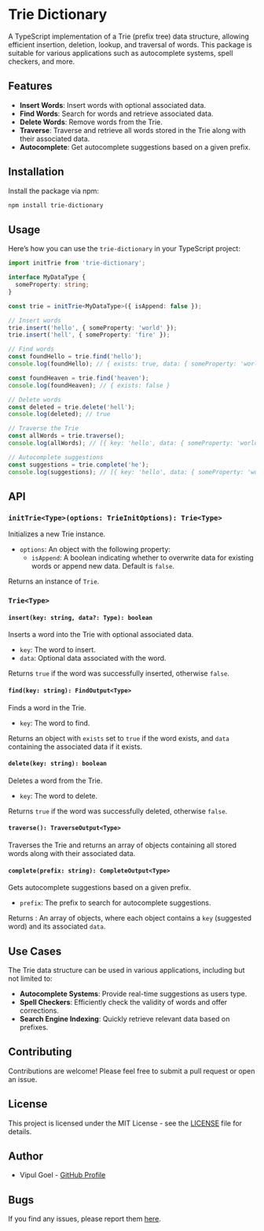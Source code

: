 # Trie Dictionary

A TypeScript implementation of a Trie (prefix tree) data structure, allowing efficient insertion, deletion, lookup, and traversal of words. This package is suitable for various applications such as autocomplete systems, spell checkers, and more.

## Features

- **Insert Words**: Insert words with optional associated data.
- **Find Words**: Search for words and retrieve associated data.
- **Delete Words**: Remove words from the Trie.
- **Traverse**: Traverse and retrieve all words stored in the Trie along with their associated data.
- **Autocomplete**: Get autocomplete suggestions based on a given prefix.

## Installation

Install the package via npm:

```bash
npm install trie-dictionary
```

## Usage

Here’s how you can use the `trie-dictionary` in your TypeScript project:

```typescript
import initTrie from 'trie-dictionary';

interface MyDataType {
  someProperty: string;
}

const trie = initTrie<MyDataType>({ isAppend: false });

// Insert words
trie.insert('hello', { someProperty: 'world' });
trie.insert('hell', { someProperty: 'fire' });

// Find words
const foundHello = trie.find('hello');
console.log(foundHello); // { exists: true, data: { someProperty: 'world' } }

const foundHeaven = trie.find('heaven');
console.log(foundHeaven); // { exists: false }

// Delete words
const deleted = trie.delete('hell');
console.log(deleted); // true

// Traverse the Trie
const allWords = trie.traverse();
console.log(allWords); // [{ key: 'hello', data: { someProperty: 'world' } }]

// Autocomplete suggestions
const suggestions = trie.complete('he');
console.log(suggestions); // [{ key: 'hello', data: { someProperty: 'world' } }, { key: 'hell', data: { someProperty: 'fire' } }]
```

## API

### `initTrie<Type>(options: TrieInitOptions): Trie<Type>`

Initializes a new Trie instance.

- `options`: An object with the following property:
  - `isAppend`: A boolean indicating whether to overwrite data for existing words or append new data. Default is `false`.

Returns an instance of `Trie`.

### `Trie<Type>`

#### `insert(key: string, data?: Type): boolean`

Inserts a word into the Trie with optional associated data.

- `key`: The word to insert.
- `data`: Optional data associated with the word.

Returns `true` if the word was successfully inserted, otherwise `false`.

#### `find(key: string): FindOutput<Type>`

Finds a word in the Trie.

- `key`: The word to find.

Returns an object with `exists` set to `true` if the word exists, and `data` containing the associated data if it exists.

#### `delete(key: string): boolean`

Deletes a word from the Trie.

- `key`: The word to delete.

Returns `true` if the word was successfully deleted, otherwise `false`.

#### `traverse(): TraverseOutput<Type>`

Traverses the Trie and returns an array of objects containing all stored words along with their associated data.

#### `complete(prefix: string): CompleteOutput<Type>`

Gets autocomplete suggestions based on a given prefix.

- `prefix`: The prefix to search for autocomplete suggestions.

Returns :  An array of objects, where each object contains a `key` (suggested word) and its associated `data`.

## Use Cases

The Trie data structure can be used in various applications, including but not limited to:

- **Autocomplete Systems**: Provide real-time suggestions as users type.
- **Spell Checkers**: Efficiently check the validity of words and offer corrections.
- **Search Engine Indexing**: Quickly retrieve relevant data based on prefixes.

## Contributing

Contributions are welcome! Please feel free to submit a pull request or open an issue.

## License

This project is licensed under the MIT License - see the [LICENSE](./LICENSE) file for details.

## Author

- Vipul Goel - [GitHub Profile](https://github.com/vipulgoel30)

## Bugs

If you find any issues, please report them [here](https://github.com/vipulgoel30/trie-dictionary/issues).
